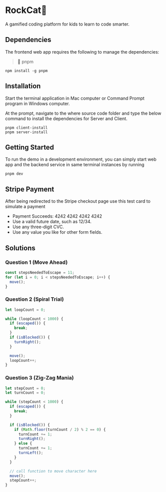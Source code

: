 # RockCat:rocket:

A gamified coding platform for kids to learn to code smarter.

## Dependencies

The frontend web app requires the following to manage the dependencies:

> :star2: pnpm

    npm install -g pnpm

## Installation

Start the terminal application in Mac computer or Command Prompt program in Windows computer.

At the prompt, navigate to the where source code folder and type the below command to install the dependencies for Server and Client.

    pnpm client-install
    pnpm server-install

## Getting Started

To run the demo in a development environment, you can simply start web app and the backend service in same terminal instances by running

    pnpm dev

## Stripe Payment

After being redirected to the Stripe checkout page use this test card to simulate a payment

- Payment Succeeds: 4242 4242 4242 4242
- Use a valid future date, such as 12/34.
- Use any three-digit CVC.
- Use any value you like for other form fields.

## Solutions

### Question 1 (Move Ahead)

```js
const stepsNeededToEscape = 11;
for (let i = 0; i < stepsNeededToEscape; i++) {
  move();
}
```

### Question 2 (Spiral Trial)

```js
let loopCount = 0;

while (loopCount < 1000) {
  if (escaped()) {
    break;
  }
  if (isBlocked()) {
    turnRight();
  }

  move();
  loopCount++;
}
```

### Question 3 (Zig-Zag Mania)

```js
let stepCount = 0;
let turnCount = 0;

while (stepCount < 1000) {
  if (escaped()) {
    break;
  }

  if (isBlocked()) {
    if (Math.floor(turnCount / 2) % 2 == 0) {
      turnCount += 1;
      turnRight();
    } else {
      turnCount += 1;
      turnLeft();
    }
  }

  // call function to move character here
  move();
  stepCount++;
}
```

